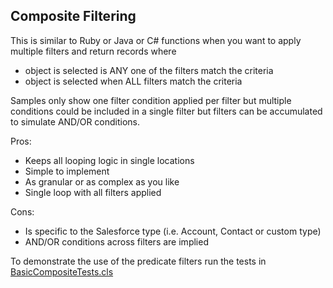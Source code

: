 Composite Filtering
-------------------

This is similar to Ruby or Java or C# functions when you want to apply multiple filters and return records where
- object is selected is ANY one of the filters match the criteria
- object is selected when ALL filters match the criteria

Samples only show one filter condition applied per filter but multiple conditions could be included in a single filter but filters can be accumulated to simulate AND/OR conditions. 

Pros: 
- Keeps all looping logic in single locations
- Simple to implement
- As granular or as complex as you like
- Single loop with all filters applied

Cons:
- Is specific to the Salesforce type (i.e. Account, Contact or custom type)
- AND/OR conditions across filters are implied

To demonstrate the use of the predicate filters run the tests in [BasicCompositeTests.cls](BasicCompositeTests.cls)
